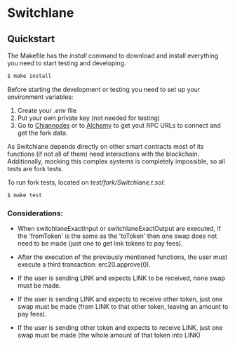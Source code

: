 # Switchlane

## Quickstart

The Makefile has the *install* command to download and install everything you need to start testing and developing.

```bash
$ make install
```

Before starting the development or testing you need to set up your environment variables:
1) Create your *.env* file
2) Put your own private key (not needed for testing)
3) Go to [Chiannodes](https://app.chainnodes.org/) or to [Alchemy](https://www.alchemy.com/) to get yout RPC URLs to connect and get the fork data.

As Switchlane depends directly on other smart contracts most of its functions (if not all of them) need interactions with the blockchain. Additionally, mocking this complex systems is completely impossible, so all tests are fork tests.

To run fork tests, located on *test/fork/Switchlane.t.sol*:

```bash
$ make test
```

### Considerations:

- When switchlaneExactInput or  switchlaneExactOutput are executed, if the 'fromToken' is the same as the 'toToken' then one swap does not need to be made (just one to get link tokens to pay fees).

- After the execution of the previously mentioned functions, the user must execute a third transaction: erc20.approve(0).

- If the user is sending LINK and expects LINK to be received, none swap must be made.

- If the user is sending LINK and expects to receive other token, just one swap must be made (from LINK to that other token, leaving an amount to pay fees).

- If the user is sending other token and expects to receive LINK, just one swap must be made (the whole amount of that token into LINK)